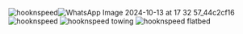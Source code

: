 ![hooknspeed](https://github.com/user-attachments/assets/a1a0ffdd-1bd6-44d8-a72c-194d71f5dd93)![WhatsApp Image 2024-10-13 at 17 32 57_44c2cf16](https://github.com/user-attachments/assets/220ff955-c349-4943-8e88-bd5440840079)![hooknspeed](https://github.com/user-attachments/assets/279d8c6e-bc60-4357-93bf-98e433ccb14d)
![hooknspeed towing](https://github.com/user-attachments/assets/5b75e58f-40c5-4451-9208-46bbbf70c84b)
![hooknspeed flatbed](https://github.com/user-attachments/assets/fbe4a815-4311-43d4-85e3-9db3ed71f34b)
